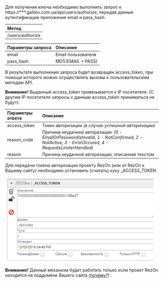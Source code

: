 Для получения ключа необходимо выполнить запрос к https://\*\*\*.galileo.com.ua/api/users/authorize, передав данные аутентификации приложения email и pass\_hash.

| Метод |
| :--- |
| /users/authorize |

| Параметры запроса | Описание |
| :--- | :--- |
| email | Email пользователя |
| pass\_hash | MD5\(EMAIL + PASS\) |

В результате выполнения запроса будет возвращён access\_token, при помощи которого можно осуществлять вызовы к пользовательским методам API.

**Внимание!** Выданный access\_token привязывается к IP посетителя. \(С другим IP посетителя запросы с данным access\_token приниматься не будут\).

| Параметры ответа | Описание |
| :--- | :--- |
| access\_token | Токен авторизации _\(в случае успешной авторизации\)_ |
| reason\_code | Причина неудачной авторизации: _\(0 - EmailOrPasswordIsInvalid, 1 - NotConfirmed, 2 - NotActive, 3 - ErrorOccured, 4 - RequestsLimiterHandled\)_ |
| reason | Причина неудачной авторизации, описанная текстом |

Для передачи токена авторизации проекту RezOn \(или от RezOn к Вашему сайту\) необходимо установить \(считать\) куку \_ACCESS\_TOKEN

![](/assets/2017-05-07_18-43-03.png)

**Внимание!** Данный механизм будет работать только если проект RezOn находится на поддомене Вашего сайта \([почему?](http://stackoverflow.com/a/1063760/2114398)\) .

